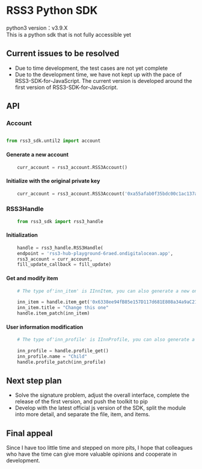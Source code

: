 # RSS3 Python SDK

python3 version：v3.9.X  
This is a python sdk that is not fully accessible yet  

## Current issues to be resolved
    
* Due to time development, the test cases are not yet complete
* Due to the development time, we have not kept up with the pace of RSS3-SDK-for-JavaScript. The current version is developed around the first version of RSS3-SDK-for-JavaScript.

## API

### Account

```python

from rss3_sdk.until2 import account
```

#### Generate a new account

```python
    curr_account = rss3_account.RSS3Account()
```

#### Initialize with the original private key

```python
    curr_account = rss3_account.RSS3Account('0xa55afab0f35bdc00c1ac137a98d5d037609eeaead8ba930c4c3878e38630e38a')
```

### RSS3Handle

```python
    from rss3_sdk import rss3_handle
```

#### Initialization

```python
    handle = rss3_handle.RSS3Handle(
    endpoint = 'rss3-hub-playground-6raed.ondigitalocean.app',
    rss3_account = curr_account,
    fill_update_callback = fill_update)
```

#### Get and modify item

```python
    # The type of'inn_item' is IInnItem, you can also generate a new one yourself
    
    inn_item = handle.item_get('0x6338ee94fB85e157D117d681E808a34a9aC21f31-item-1')
    inn_item.title = "Change this one"
    handle.item_patch(inn_item)
```

#### User information modification

```python
    # The type of'inn_profile' is IInnProfile, you can also generate a new one yourself
    
    inn_profile = handle.profile_get()
    inn_profile.name = "Child"
    handle.profile_patch(inn_profile)
```

## Next step plan

* Solve the signature problem, adjust the overall interface, complete the release of the first version, and push the toolkit to pip
* Develop with the latest official js version of the SDK, split the module into more detail, and separate the file, item, and items.

## Final appeal
 Since I have too little time and stepped on more pits, I hope that colleagues who have the time can give more valuable opinions and cooperate in development.